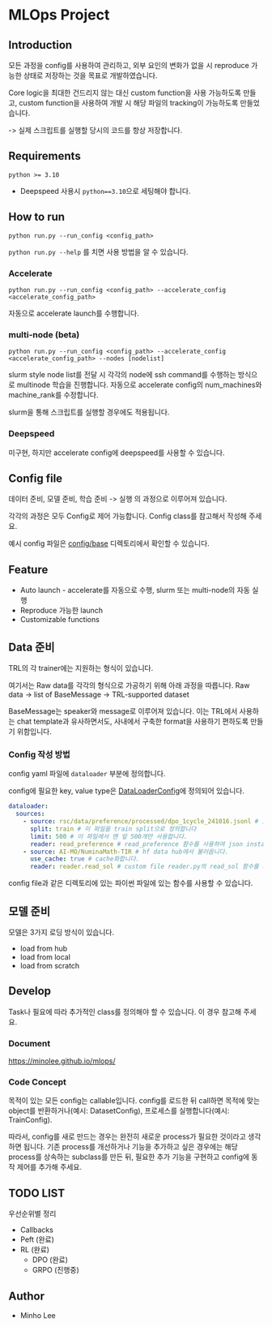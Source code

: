 # MLOps Project

## Introduction
모든 과정을 config를 사용하여 관리하고, 외부 요인의 변화가 없을 시 reproduce 가능한 상태로 저장하는 것을 목표로 개발하였습니다.

Core logic을 최대한 건드리지 않는 대신 custom function을 사용 가능하도록 만들고,
custom function을 사용하여 개발 시 해당 파일의 tracking이 가능하도록 만들었습니다.

-> 실제 스크립트를 실행할 당시의 코드를 항상 저장합니다.

## Requirements
`python >= 3.10`

* Deepspeed 사용시 `python==3.10`으로 세팅해야 합니다.

## How to run
`python run.py --run_config <config_path>`

`python run.py --help` 를 치면 사용 방법을 알 수 있습니다.

### Accelerate
`python run.py --run_config <config_path> --accelerate_config <accelerate_config_path>`

자동으로 accelerate launch를 수행합니다.

### multi-node (beta)
`python run.py --run_config <config_path> --accelerate_config <accelerate_config_path> --nodes [nodelist]`

slurm style node list를 전달 시 각각의 node에 ssh command를 수행하는 방식으로 multinode 학습을 진행합니다. 자동으로 accelerate config의 num_machines와 machine_rank를 수정합니다.

slurm을 통해 스크립트를 실행할 경우에도 적용됩니다.


### Deepspeed
미구현, 하지만 accelerate config에 deepspeed를 사용할 수 있습니다.

## Config file

데이터 준비, 모델 준비, 학습 준비 -> 실행 의 과정으로 이루어져 있습니다.

각각의 과정은 모두 Config로 제어 가능합니다. Config class를 참고해서 작성해 주세요.

예시 config 파일은 [config/base](https://github.com/minolee/mlops/tree/main/config/base) 디렉토리에서 확인할 수 있습니다.

## Feature
* Auto launch - accelerate를 자동으로 수행, slurm 또는 multi-node의 자동 실행
* Reproduce 가능한 launch
* Customizable functions

## Data 준비

TRL의 각 trainer에는 지원하는 형식이 있습니다.

여기서는 Raw data를 각각의 형식으로 가공하기 위해 아래 과정을 따릅니다.
Raw data -> list of BaseMessage -> TRL-supported dataset

BaseMessage는 speaker와 message로 이루어져 있습니다. 이는 TRL에서 사용하는 chat template과 유사하면서도, 사내에서 구축한 format을 사용하기 편하도록 만들기 위함입니다.

### Config 작성 방법
config yaml 파일에 `dataloader` 부분에 정의합니다.

config에 필요한 key, value type은 [DataLoaderConfig](https://github.com/minolee/mlops/tree/main/data/config.py)에 정의되어 있습니다.

```yaml
dataloader:
  sources:
    - source: rsc/data/preference/processed/dpo_1cycle_241016.jsonl # 로컬 파일에서 읽어옵니다
      split: train # 이 파일을 train split으로 정의합니다
      limit: 500 # 이 파일에서 맨 앞 500개만 사용합니다.
      reader: read_preference # read_preference 함수를 사용하여 json instance를 BaseMessage 형태로 가공합니다.
    - source: AI-MO/NuminaMath-TIR # hf data hub에서 불러옵니다.
      use_cache: true # cache화합니다.
      reader: reader.read_sol # custom file reader.py의 read_sol 함수를 사용하여 data instance를 BaseMessage 형태로 가공합니다.
```

config file과 같은 디렉토리에 있는 파이썬 파일에 있는 함수를 사용할 수 있습니다.

## 모델 준비
모델은 3가지 로딩 방식이 있습니다.

* load from hub
* load from local
* load from scratch

## Develop

Task나 필요에 따라 추가적인 class를 정의해야 할 수 있습니다. 이 경우 참고해 주세요.

### Document
https://minolee.github.io/mlops/

### Code Concept
목적이 있는 모든 config는 callable입니다. config를 로드한 뒤 call하면 목적에 맞는 object를 반환하거나(예시: DatasetConfig), 프로세스를 실행합니다(예시: TrainConfig).

따라서, config를 새로 만드는 경우는 완전히 새로운 process가 필요한 것이라고 생각하면 됩니다. 기존 process를 개선하거나 기능을 추가하고 싶은 경우에는 해당 process를 상속하는 subclass를 만든 뒤, 필요한 추가 기능을 구현하고 config에 동작 제어를 추가해 주세요.


## TODO LIST
우선순위별 정리

* Callbacks
* Peft (완료)
* RL (완료)
  * DPO (완료)
  * GRPO (진행중)

## Author
- Minho Lee